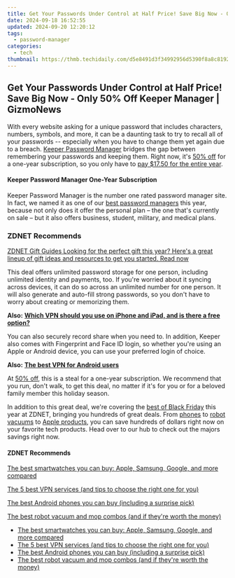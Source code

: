 ```yaml
---
title: Get Your Passwords Under Control at Half Price! Save Big Now - Only 50%% Off Keeper Manager | GizmoNews
date: 2024-09-18 16:52:55
updated: 2024-09-20 12:20:12
tags:
  - password-manager
categories:
  - tech
thumbnail: https://thmb.techidaily.com/d5e8491d3f34992956d5390f8a8c8192037db1bb4f39254b71c759c472e8e33a.jpg
---
```


## Get Your Passwords Under Control at Half Price! Save Big Now - Only 50% Off Keeper Manager | GizmoNews

With every website asking for a unique password that includes characters, numbers, symbols, and more, it can be a daunting task to try to recall all of your passwords -- especially when you have to change them yet again due to a breach. [Keeper Password Manager](https://click.linksynergy.com/deeplink?id=IokOf8qagZo&mid=42966&u1=zd-%5F%5FCOM%5FCLICK%5FID%5F%5F-dtp&murl=https%3A%2F%2Fwww.keepersecurity.com%2Fholiday50.html%3F) bridges the gap between remembering your passwords and keeping them. Right now, it's [50% off](https://click.linksynergy.com/deeplink?id=IokOf8qagZo&mid=42966&u1=zd-%5F%5FCOM%5FCLICK%5FID%5F%5F-dtp&murl=https%3A%2F%2Fwww.keepersecurity.com%2Fholiday50.html%3F) for a one-year subscription, so you only have to [pay $17.50 for the entire year](https://click.linksynergy.com/deeplink?id=IokOf8qagZo&mid=42966&u1=zd-%5F%5FCOM%5FCLICK%5FID%5F%5F-dtp&murl=https%3A%2F%2Fwww.keepersecurity.com%2Fholiday50.html%3F).

#### Keeper Password Manager One-Year Subscription

Keeper Password Manager is the number one rated password manager site. In fact, we named it as one of our [best password managers](https://www.zdnet.com/article/best-password-manager/) this year, because not only does it offer the personal plan – the one that's currently on sale – but it also offers business, student, military, and medical plans.

### **ZDNET** Recommends

[ZDNET Gift Guides Looking for the perfect gift this year? Here's a great lineup of gift ideas and resources to get you started.  Read now](https://www.zdnet.com/collection/gift-guide/)

This deal offers unlimited password storage for one person, including unlimited identity and payments, too. If you're worried about it syncing across devices, it can do so across an unlimited number for one person. It will also generate and auto-fill strong passwords, so you don't have to worry about creating or memorizing them. 

**Also:** [**Which VPN should you use on iPhone and iPad, and is there a free option?**](https://www.zdnet.com/article/best-iphone-vpn/)

You can also securely record share when you need to. In addition, Keeper also comes with Fingerprint and Face ID login, so whether you're using an Apple or Android device, you can use your preferred login of choice.

**Also:** [**The best VPN for Android users**](https://www.zdnet.com/article/best-android-vpn/)

At [50% off](https://click.linksynergy.com/deeplink?id=IokOf8qagZo&mid=42966&u1=zd-%5F%5FCOM%5FCLICK%5FID%5F%5F-dtp&murl=https%3A%2F%2Fwww.keepersecurity.com%2Fholiday50.html%3F), this is a steal for a one-year subscription. We recommend that you run, don't walk, to get this deal, no matter if it's for you or for a beloved family member this holiday season.

In addition to this great deal, we're covering the [best of Black Friday](https://www.zdnet.com/collection/cyber-monday/) this year at ZDNET, bringing you hundreds of great deals. From [phones](https://www.zdnet.com/article/early-black-friday-smartphone-deals-november-21-2022/) to [robot vacuums](https://www.zdnet.com/home-and-office/early-black-friday-robot-vacuum-deals-november-21-2022/) to [Apple products](https://www.zdnet.com/article/early-airpods-black-friday-deals-november-21-2022/), you can save hundreds of dollars right now on your favorite tech products. Head over to our hub to check out the majors savings right now.

#### **ZDNET** Recommends

[The best smartwatches you can buy: Apple, Samsung, Google, and more compared](https://www.zdnet.com/article/best-smartwatch/ "The best smartwatches you can buy: Apple, Samsung, Google, and more compared")

[The 5 best VPN services (and tips to choose the right one for you)](https://www.zdnet.com/article/best-vpn/ "The 5 best VPN services (and tips to choose the right one for you)")

[The best Android phones you can buy (including a surprise pick)](https://www.zdnet.com/article/best-android-phone/ "The best Android phones you can buy (including a surprise pick)")

[The best robot vacuum and mop combos (and if they're worth the money)](https://www.zdnet.com/article/best-robot-vacuum-mop/ "The best robot vacuum and mop combos (and if they're worth the money)")

* [The best smartwatches you can buy: Apple, Samsung, Google, and more compared](https://www.zdnet.com/article/best-smartwatch/ "The best smartwatches you can buy: Apple, Samsung, Google, and more compared")
* [The 5 best VPN services (and tips to choose the right one for you)](https://www.zdnet.com/article/best-vpn/ "The 5 best VPN services (and tips to choose the right one for you)")
* [The best Android phones you can buy (including a surprise pick)](https://www.zdnet.com/article/best-android-phone/ "The best Android phones you can buy (including a surprise pick)")
* [The best robot vacuum and mop combos (and if they're worth the money)](https://www.zdnet.com/article/best-robot-vacuum-mop/ "The best robot vacuum and mop combos (and if they're worth the money)")

<ins class="adsbygoogle"
     style="display:block"
     data-ad-format="autorelaxed"
     data-ad-client="ca-pub-7571918770474297"
     data-ad-slot="1223367746"></ins>



<ins class="adsbygoogle"
     style="display:block"
     data-ad-client="ca-pub-7571918770474297"
     data-ad-slot="8358498916"
     data-ad-format="auto"
     data-full-width-responsive="true"></ins>
